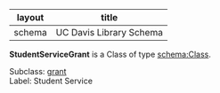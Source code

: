 | layout| title |
| ------------- |:-------------:|
| schema     | UC Davis Library Schema    |

**StudentServiceGrant** is a Class of type [schema:Class](http://schema.org/Class). <br /> 

Subclass: [grant](http://schema.library.ucdavis.edu/grant)<br /> Label: Student Service<br /> 
